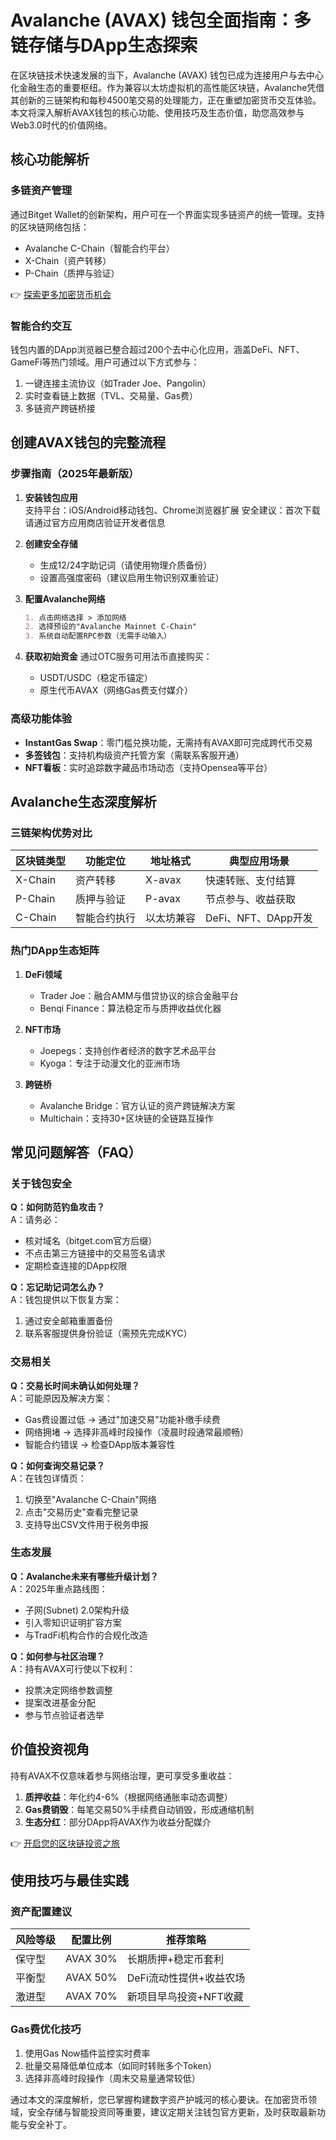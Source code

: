 # Avalanche (AVAX) 钱包全面指南：多链存储与DApp生态探索

在区块链技术快速发展的当下，Avalanche (AVAX) 钱包已成为连接用户与去中心化金融生态的重要枢纽。作为兼容以太坊虚拟机的高性能区块链，Avalanche凭借其创新的三链架构和每秒4500笔交易的处理能力，正在重塑加密货币交互体验。本文将深入解析AVAX钱包的核心功能、使用技巧及生态价值，助您高效参与Web3.0时代的价值网络。

## 核心功能解析

### 多链资产管理
通过Bitget Wallet的创新架构，用户可在一个界面实现多链资产的统一管理。支持的区块链网络包括：
- Avalanche C-Chain（智能合约平台）
- X-Chain（资产转移）
- P-Chain（质押与验证）

👉 [探索更多加密货币机会](https://bit.ly/okx_welcome)

### 智能合约交互
钱包内置的DApp浏览器已整合超过200个去中心化应用，涵盖DeFi、NFT、GameFi等热门领域。用户可通过以下方式参与：
1. 一键连接主流协议（如Trader Joe、Pangolin）
2. 实时查看链上数据（TVL、交易量、Gas费）
3. 多链资产跨链桥接

## 创建AVAX钱包的完整流程

### 步骤指南（2025年最新版）
1. **安装钱包应用**  
   支持平台：iOS/Android移动钱包、Chrome浏览器扩展
   安全建议：首次下载请通过官方应用商店验证开发者信息

2. **创建安全存储**
   - 生成12/24字助记词（请使用物理介质备份）
   - 设置高强度密码（建议启用生物识别双重验证）

3. **配置Avalanche网络**
   ```markdown
   1. 点击网络选择 > 添加网络
   2. 选择预设的"Avalanche Mainnet C-Chain"
   3. 系统自动配置RPC参数（无需手动输入）
   ```

4. **获取初始资金**
   通过OTC服务可用法币直接购买：
   - USDT/USDC（稳定币锚定）
   - 原生代币AVAX（网络Gas费支付媒介）

### 高级功能体验
- **InstantGas Swap**：零门槛兑换功能，无需持有AVAX即可完成跨代币交易
- **多签钱包**：支持机构级资产托管方案（需联系客服开通）
- **NFT看板**：实时追踪数字藏品市场动态（支持Opensea等平台）

## Avalanche生态深度解析

### 三链架构优势对比

| 区块链类型 | 功能定位          | 地址格式    | 典型应用场景          |
|------------|-------------------|-------------|-----------------------|
| X-Chain    | 资产转移          | X-avax      | 快速转账、支付结算    |
| P-Chain    | 质押与验证        | P-avax      | 节点参与、收益获取    |
| C-Chain    | 智能合约执行      | 以太坊兼容  | DeFi、NFT、DApp开发   |

### 热门DApp生态矩阵
1. **DeFi领域**
   - Trader Joe：融合AMM与借贷协议的综合金融平台
   - Benqi Finance：算法稳定币与质押收益优化器

2. **NFT市场**
   - Joepegs：支持创作者经济的数字艺术品平台
   - Kyoga：专注于动漫文化的亚洲市场

3. **跨链桥**
   - Avalanche Bridge：官方认证的资产跨链解决方案
   - Multichain：支持30+区块链的全链路互操作

## 常见问题解答（FAQ）

### 关于钱包安全
**Q：如何防范钓鱼攻击？**  
A：请务必：
- 核对域名（bitget.com官方后缀）
- 不点击第三方链接中的交易签名请求
- 定期检查连接的DApp权限

**Q：忘记助记词怎么办？**  
A：钱包提供以下恢复方案：
1. 通过安全邮箱重置备份
2. 联系客服提供身份验证（需预先完成KYC）

### 交易相关
**Q：交易长时间未确认如何处理？**  
A：可能原因及解决方案：
- Gas费设置过低 → 通过"加速交易"功能补缴手续费
- 网络拥堵 → 选择非高峰时段操作（凌晨时段通常最顺畅）
- 智能合约错误 → 检查DApp版本兼容性

**Q：如何查询交易记录？**  
A：在钱包详情页：
1. 切换至"Avalanche C-Chain"网络
2. 点击"交易历史"查看完整记录
3. 支持导出CSV文件用于税务申报

### 生态发展
**Q：Avalanche未来有哪些升级计划？**  
A：2025年重点路线图：
- 子网(Subnet) 2.0架构升级
- 引入零知识证明扩容方案
- 与TradFi机构合作的合规化改造

**Q：如何参与社区治理？**  
A：持有AVAX可行使以下权利：
- 投票决定网络参数调整
- 提案改进基金分配
- 参与节点验证者选举

## 价值投资视角

持有AVAX不仅意味着参与网络治理，更可享受多重收益：
1. **质押收益**：年化约4-6%（根据网络通胀率动态调整）
2. **Gas费销毁**：每笔交易50%手续费自动销毁，形成通缩机制
3. **生态分红**：部分DApp将AVAX作为收益分配媒介

👉 [开启您的区块链投资之旅](https://bit.ly/okx_welcome)

## 使用技巧与最佳实践

### 资产配置建议
| 风险等级 | 配置比例   | 推荐策略                  |
|----------|------------|---------------------------|
| 保守型   | AVAX 30%   | 长期质押+稳定币套利       |
| 平衡型   | AVAX 50%   | DeFi流动性提供+收益农场   |
| 激进型   | AVAX 70%   | 新项目早鸟投资+NFT收藏    |

### Gas费优化技巧
1. 使用Gas Now插件监控实时费率
2. 批量交易降低单位成本（如同时转账多个Token）
3. 选择非高峰时段操作（周末交易量通常较低）

通过本文的深度解析，您已掌握构建数字资产护城河的核心要诀。在加密货币领域，安全存储与智能投资同等重要，建议定期关注钱包官方更新，及时获取最新功能与安全补丁。